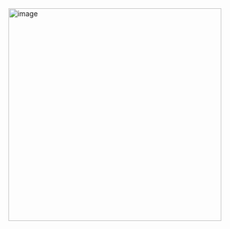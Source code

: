 <img width="422" alt="image" src="https://github.com/user-attachments/assets/1bb3e529-8bf3-419e-94e7-31fe9cc2f20f" />

